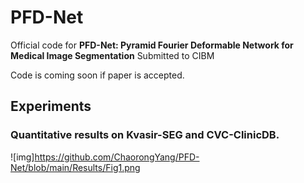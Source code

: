 # PFD-Net
Official code for **PFD-Net: Pyramid Fourier Deformable Network for Medical Image Segmentation** Submitted to CIBM

Code is coming soon if paper is accepted.

## Experiments
### Quantitative results on Kvasir-SEG and CVC-ClinicDB.
![img]https://github.com/ChaorongYang/PFD-Net/blob/main/Results/Fig1.png
